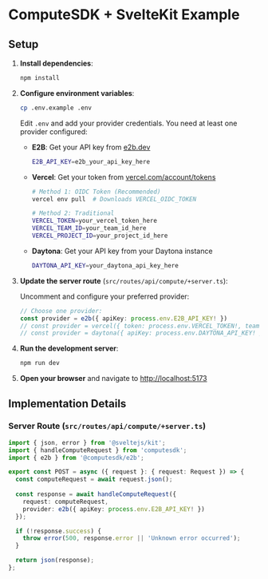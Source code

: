 # ComputeSDK + SvelteKit Example

## Setup

1. **Install dependencies**:
   ```bash
   npm install
   ```

2. **Configure environment variables**:
   ```bash
   cp .env.example .env
   ```
   
   Edit `.env` and add your provider credentials. You need at least one provider configured:
   
   - **E2B**: Get your API key from [e2b.dev](https://e2b.dev)
     ```bash
     E2B_API_KEY=e2b_your_api_key_here
     ```
   
   - **Vercel**: Get your token from [vercel.com/account/tokens](https://vercel.com/account/tokens)
     ```bash
     # Method 1: OIDC Token (Recommended)
     vercel env pull  # Downloads VERCEL_OIDC_TOKEN
     
     # Method 2: Traditional
     VERCEL_TOKEN=your_vercel_token_here
     VERCEL_TEAM_ID=your_team_id_here
     VERCEL_PROJECT_ID=your_project_id_here
     ```
   
   - **Daytona**: Get your API key from your Daytona instance
     ```bash
     DAYTONA_API_KEY=your_daytona_api_key_here
     ```

3. **Update the server route** (`src/routes/api/compute/+server.ts`):
   
   Uncomment and configure your preferred provider:
   ```typescript
   // Choose one provider:
   const provider = e2b({ apiKey: process.env.E2B_API_KEY! })
   // const provider = vercel({ token: process.env.VERCEL_TOKEN!, teamId: process.env.VERCEL_TEAM_ID!, projectId: process.env.VERCEL_PROJECT_ID! })
   // const provider = daytona({ apiKey: process.env.DAYTONA_API_KEY! })
   ```

4. **Run the development server**:
   ```bash
   npm run dev
   ```

5. **Open your browser** and navigate to [http://localhost:5173](http://localhost:5173)


## Implementation Details

### Server Route (`src/routes/api/compute/+server.ts`)

```typescript
import { json, error } from '@sveltejs/kit';
import { handleComputeRequest } from 'computesdk';
import { e2b } from '@computesdk/e2b';

export const POST = async ({ request }: { request: Request }) => {
  const computeRequest = await request.json();
  
  const response = await handleComputeRequest({
    request: computeRequest,
    provider: e2b({ apiKey: process.env.E2B_API_KEY! })
  });

  if (!response.success) {
    throw error(500, response.error || 'Unknown error occurred');
  }

  return json(response);
};
```
